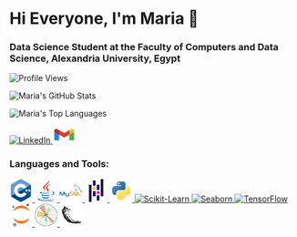 # Hi Everyone, I'm Maria 👋
### Data Science Student at the Faculty of Computers and Data Science, Alexandria University, Egypt

<p align="left">
  <img src="https://komarev.com/ghpvc/?username=marianwar&label=Profile%20views&color=0e75b6&style=flat" alt="Profile Views" />
</p>
<p align="left">
  <img src="https://github-readme-stats.vercel.app/api?username=marianwar&show_icons=true&theme=synthwave&title_color=4b0082&text_color=292929&bg_color=ffffff&locale=en" alt="Maria's GitHub Stats" />
</p>
<p align="left">
  <img src="https://github-readme-stats.vercel.app/api/top-langs?username=marianwar&show_icons=true&theme=synthwave&title_color=4b0082&text_color=292929&bg_color=ffffff&locale=en&layout=compact" alt="Maria's Top Languages" />
</p>
  
<p align="left">
  <a href="https://linkedin.com/in/maria-anwar-483953265/" target="_blank">
    <img src="https://raw.githubusercontent.com/rahuldkjain/github-profile-readme-generator/master/src/images/icons/Social/linked-in-alt.svg" alt="LinkedIn" height="30" width="40" />
  </a>
  <a href="mailto:mariaanwar2003@gmail.com" target="_blank">
    <img src="https://raw.githubusercontent.com/rahuldkjain/github-profile-readme-generator/master/src/images/icons/Social/gmail.svg" alt="Gmail" height="30" width="40" />
  </a>
</p>

<h3 align="left">Languages and Tools:</h3>

<p align="left">
  <a href="https://www.w3schools.com/cpp/" target="_blank" rel="noreferrer">
    <img src="https://raw.githubusercontent.com/devicons/devicon/master/icons/cplusplus/cplusplus-original.svg" alt="C++" width="40" height="40"/>
  </a>
  <a href="https://www.java.com" target="_blank" rel="noreferrer">
    <img src="https://raw.githubusercontent.com/devicons/devicon/master/icons/java/java-original.svg" alt="Java" width="40" height="40"/>
  </a>
  <a href="https://www.mysql.com/" target="_blank" rel="noreferrer">
    <img src="https://raw.githubusercontent.com/devicons/devicon/master/icons/mysql/mysql-original-wordmark.svg" alt="MySQL" width="40" height="40"/>
  </a>
  <a href="https://pandas.pydata.org/" target="_blank" rel="noreferrer">
    <img src="https://raw.githubusercontent.com/devicons/devicon/2ae2a900d2f041da66e950e4d48052658d850630/icons/pandas/pandas-original.svg" alt="Pandas" width="40" height="40"/>
  </a>
  <a href="https://www.python.org" target="_blank" rel="noreferrer">
    <img src="https://raw.githubusercontent.com/devicons/devicon/master/icons/python/python-original.svg" alt="Python" width="40" height="40"/>
  </a>
  <a href="https://scikit-learn.org/" target="_blank" rel="noreferrer">
    <img src="https://upload.wikimedia.org/wikipedia/commons/0/05/Scikit_learn_logo_small.svg" alt="Scikit-Learn" width="40" height="40"/>
  </a>
  <a href="https://seaborn.pydata.org/" target="_blank" rel="noreferrer">
    <img src="https://seaborn.pydata.org/_images/logo-mark-lightbg.svg" alt="Seaborn" width="40" height="40"/>
  </a>
  <a href="https://www.tensorflow.org" target="_blank" rel="noreferrer">
    <img src="https://www.vectorlogo.zone/logos/tensorflow/tensorflow-icon.svg" alt="TensorFlow" width="40" height="40"/>
  </a>
  <a href="https://jupyter.org/" target="_blank" rel="noreferrer">
    <img src="https://raw.githubusercontent.com/devicons/devicon/master/icons/jupyter/jupyter-original.svg" alt="Jupyter" width="40" height="40"/>
  </a>
  <a href="https://matplotlib.org/" target="_blank" rel="noreferrer">
    <img src="https://raw.githubusercontent.com/devicons/devicon/master/icons/matplotlib/matplotlib-original.svg" alt="Matplotlib" width="40" height="40"/>
  </a>
  <a href="https://flask.palletsprojects.com/" target="_blank" rel="noreferrer">
    <img src="https://raw.githubusercontent.com/devicons/devicon/master/icons/flask/flask-original.svg" alt="Flask" width="40" height="40"/>
  </a>
</p>





<!---
MariAnwar/MariAnwar is a ✨ special ✨ repository because its `README.md` (this file) appears on your GitHub profile.
You can click the Preview link to take a look at your changes.
--->
